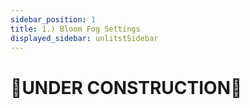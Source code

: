 ```yaml
---
sidebar_position: 1
title: 1.) Bloom Fog Settings
displayed_sidebar: unlitstSidebar
---
```


# 🚧UNDER CONSTRUCTION🚧